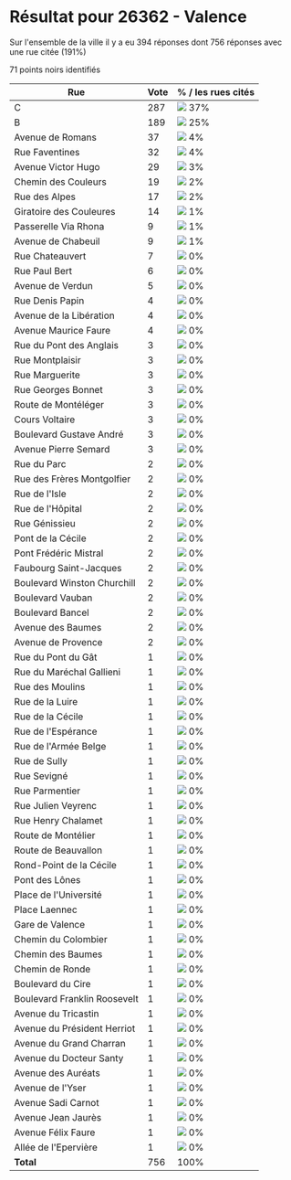 # Résultat pour 26362 - Valence

Sur l'ensemble de la ville il y a eu 394 réponses dont 756 réponses avec une rue citée (191%)

71 points noirs identifiés

| Rue | Vote | % / les rues cités|
|-----|------|-------------------|
| C | 287 | <img src="../../img/bar_37.gif" />&nbsp;37%|
| B | 189 | <img src="../../img/bar_25.gif" />&nbsp;25%|
| Avenue de Romans | 37 | <img src="../../img/bar_4.gif" />&nbsp;4%|
| Rue Faventines | 32 | <img src="../../img/bar_4.gif" />&nbsp;4%|
| Avenue Victor Hugo | 29 | <img src="../../img/bar_3.gif" />&nbsp;3%|
| Chemin des Couleurs | 19 | <img src="../../img/bar_2.gif" />&nbsp;2%|
| Rue des Alpes | 17 | <img src="../../img/bar_2.gif" />&nbsp;2%|
| Giratoire des Couleures | 14 | <img src="../../img/bar_1.gif" />&nbsp;1%|
| Passerelle Via Rhona | 9 | <img src="../../img/bar_1.gif" />&nbsp;1%|
| Avenue de Chabeuil | 9 | <img src="../../img/bar_1.gif" />&nbsp;1%|
| Rue Chateauvert | 7 | <img src="../../img/bar_0.gif" />&nbsp;0%|
| Rue Paul Bert | 6 | <img src="../../img/bar_0.gif" />&nbsp;0%|
| Avenue de Verdun | 5 | <img src="../../img/bar_0.gif" />&nbsp;0%|
| Rue Denis Papin | 4 | <img src="../../img/bar_0.gif" />&nbsp;0%|
| Avenue de la Libération | 4 | <img src="../../img/bar_0.gif" />&nbsp;0%|
| Avenue Maurice Faure | 4 | <img src="../../img/bar_0.gif" />&nbsp;0%|
| Rue du Pont des Anglais | 3 | <img src="../../img/bar_0.gif" />&nbsp;0%|
| Rue Montplaisir | 3 | <img src="../../img/bar_0.gif" />&nbsp;0%|
| Rue Marguerite | 3 | <img src="../../img/bar_0.gif" />&nbsp;0%|
| Rue Georges Bonnet | 3 | <img src="../../img/bar_0.gif" />&nbsp;0%|
| Route de Montéléger | 3 | <img src="../../img/bar_0.gif" />&nbsp;0%|
| Cours Voltaire | 3 | <img src="../../img/bar_0.gif" />&nbsp;0%|
| Boulevard Gustave André | 3 | <img src="../../img/bar_0.gif" />&nbsp;0%|
| Avenue Pierre Semard | 3 | <img src="../../img/bar_0.gif" />&nbsp;0%|
| Rue du Parc | 2 | <img src="../../img/bar_0.gif" />&nbsp;0%|
| Rue des Frères Montgolfier | 2 | <img src="../../img/bar_0.gif" />&nbsp;0%|
| Rue de l'Isle | 2 | <img src="../../img/bar_0.gif" />&nbsp;0%|
| Rue de l'Hôpital | 2 | <img src="../../img/bar_0.gif" />&nbsp;0%|
| Rue Génissieu | 2 | <img src="../../img/bar_0.gif" />&nbsp;0%|
| Pont de la Cécile | 2 | <img src="../../img/bar_0.gif" />&nbsp;0%|
| Pont Frédéric Mistral | 2 | <img src="../../img/bar_0.gif" />&nbsp;0%|
| Faubourg Saint-Jacques | 2 | <img src="../../img/bar_0.gif" />&nbsp;0%|
| Boulevard Winston Churchill | 2 | <img src="../../img/bar_0.gif" />&nbsp;0%|
| Boulevard Vauban | 2 | <img src="../../img/bar_0.gif" />&nbsp;0%|
| Boulevard Bancel | 2 | <img src="../../img/bar_0.gif" />&nbsp;0%|
| Avenue des Baumes | 2 | <img src="../../img/bar_0.gif" />&nbsp;0%|
| Avenue de Provence | 2 | <img src="../../img/bar_0.gif" />&nbsp;0%|
| Rue du Pont du Gât | 1 | <img src="../../img/bar_0.gif" />&nbsp;0%|
| Rue du Maréchal Gallieni | 1 | <img src="../../img/bar_0.gif" />&nbsp;0%|
| Rue des Moulins | 1 | <img src="../../img/bar_0.gif" />&nbsp;0%|
| Rue de la Luire | 1 | <img src="../../img/bar_0.gif" />&nbsp;0%|
| Rue de la Cécile | 1 | <img src="../../img/bar_0.gif" />&nbsp;0%|
| Rue de l'Espérance | 1 | <img src="../../img/bar_0.gif" />&nbsp;0%|
| Rue de l'Armée Belge | 1 | <img src="../../img/bar_0.gif" />&nbsp;0%|
| Rue de Sully | 1 | <img src="../../img/bar_0.gif" />&nbsp;0%|
| Rue Sevigné | 1 | <img src="../../img/bar_0.gif" />&nbsp;0%|
| Rue Parmentier | 1 | <img src="../../img/bar_0.gif" />&nbsp;0%|
| Rue Julien Veyrenc | 1 | <img src="../../img/bar_0.gif" />&nbsp;0%|
| Rue Henry Chalamet | 1 | <img src="../../img/bar_0.gif" />&nbsp;0%|
| Route de Montélier | 1 | <img src="../../img/bar_0.gif" />&nbsp;0%|
| Route de Beauvallon | 1 | <img src="../../img/bar_0.gif" />&nbsp;0%|
| Rond-Point de la Cécile | 1 | <img src="../../img/bar_0.gif" />&nbsp;0%|
| Pont des Lônes | 1 | <img src="../../img/bar_0.gif" />&nbsp;0%|
| Place de l'Université | 1 | <img src="../../img/bar_0.gif" />&nbsp;0%|
| Place Laennec | 1 | <img src="../../img/bar_0.gif" />&nbsp;0%|
| Gare de Valence | 1 | <img src="../../img/bar_0.gif" />&nbsp;0%|
| Chemin du Colombier | 1 | <img src="../../img/bar_0.gif" />&nbsp;0%|
| Chemin des Baumes | 1 | <img src="../../img/bar_0.gif" />&nbsp;0%|
| Chemin de Ronde | 1 | <img src="../../img/bar_0.gif" />&nbsp;0%|
| Boulevard du Cire | 1 | <img src="../../img/bar_0.gif" />&nbsp;0%|
| Boulevard Franklin Roosevelt | 1 | <img src="../../img/bar_0.gif" />&nbsp;0%|
| Avenue du Tricastin | 1 | <img src="../../img/bar_0.gif" />&nbsp;0%|
| Avenue du Président Herriot | 1 | <img src="../../img/bar_0.gif" />&nbsp;0%|
| Avenue du Grand Charran | 1 | <img src="../../img/bar_0.gif" />&nbsp;0%|
| Avenue du Docteur Santy | 1 | <img src="../../img/bar_0.gif" />&nbsp;0%|
| Avenue des Auréats | 1 | <img src="../../img/bar_0.gif" />&nbsp;0%|
| Avenue de l'Yser | 1 | <img src="../../img/bar_0.gif" />&nbsp;0%|
| Avenue Sadi Carnot | 1 | <img src="../../img/bar_0.gif" />&nbsp;0%|
| Avenue Jean Jaurès | 1 | <img src="../../img/bar_0.gif" />&nbsp;0%|
| Avenue Félix Faure | 1 | <img src="../../img/bar_0.gif" />&nbsp;0%|
| Allée de l'Epervière | 1 | <img src="../../img/bar_0.gif" />&nbsp;0%|
| **Total** | 756 | 100%|
